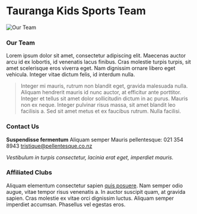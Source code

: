 # Tauranga Kids Sports Team

![Our Team](https://i0.wp.com/images-prod.healthline.com/hlcmsresource/images/News/childrens-health/082616_childsports_THUMB_LARGE.jpg?w=1155)

### Our Team
Lorem ipsum dolor sit amet, consectetur adipiscing elit. Maecenas auctor arcu id ex lobortis, id venenatis lacus finibus. Cras molestie turpis turpis, sit amet scelerisque eros viverra eget. Nam dignissim ornare libero eget vehicula. Integer vitae dictum felis, id interdum nulla. 
>Integer mi mauris, rutrum non blandit eget, gravida malesuada nulla.
>Aliquam hendrerit mauris id nunc auctor, at efficitur ante porttitor. Integer et tellus sit amet dolor sollicitudin dictum in ac purus.
Mauris non ex neque. Integer pulvinar risus massa, sit amet blandit leo facilisis a. Sed sit amet metus et ex faucibus rutrum. Nulla facilisi.

### Contact Us
**Suspendisse fermentum**
Aliquam semper
Mauris pellentesque: 021 354 8943
tristique@pellentesque.co.nz

*Vestibulum in turpis consectetur, lacinia erat eget, imperdiet mauris.*

### Affiliated Clubs
Aliquam elementum consectetur sapien [quis posuere](http://www.waibopfootball.co.nz/). Nam semper odio augue, vitae tempor risus venenatis a. In auctor suscipit quam, at gravida sapien. Cras molestie ex vitae orci dignissim luctus. Aliquam semper imperdiet accumsan. Phasellus vel egestas eros.
